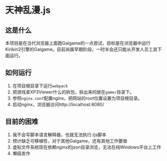 # 天神乱漫.js
## 这是什么
本项目是在当代浏览器上面跑Galgame的一点尝试，目标是在浏览器中运行Kirikiri2引擎的Galgame。目前尚属早期阶段，一时半会还只能从开发人员工具下面运行。
## 如何运行
1. 在项目根目录下运行`webpack`
2. 把游戏拿XP3Viewer什么的拆包，拆出来的放在`game/`目录下。
3. 参照`nginx.conf`配置nginx，把网站的root位置设置为项目根目录。
4. 启动nginx，浏览器访问http://localhost:8080/
## 目前的困难
1. 我不会写脚本语言解释器，也就无法执行.tjs脚本
2. 预计缺乏可移植性，对于其他Galgame，还有其他工作要做
3. 虚拟文件系统现在依赖nginx的json目录浏览，无法在纯Windows平台上工作
4. 懒癌发作
